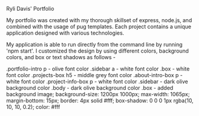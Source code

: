 Ryli Davis' Portfolio


My portfolio was created with my thorough skillset of express, node.js, and combined with the usage of pug templates. Each project contains a unique application designed with various technologies.

My application is able to run directly from the command line by running 'npm start'. I customized the design by using different colors, background colors, and box or text shadows as follows -

.portfolio-intro p - olive font color
.sidebar a - white font color
.box - white font color
.projects-box h5 - middle grey font color
.about-intro-box p - white font color
.project-info-box p - white font color
.sidebar - dark olive background color
.body - dark olive background color
.box - added background image; 
background-size: 1200px 1000px;
max-width: 1065px;
margin-bottom: 15px;
border: 4px solid #fff;
box-shadow: 0 0 0 1px rgba(10, 10, 10, 0.2);
color: #fff
